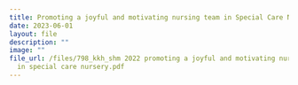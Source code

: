 ```yaml
---
title: Promoting a joyful and motivating nursing team in Special Care Nursery
date: 2023-06-01
layout: file
description: ""
image: ""
file_url: /files/798_kkh_shm 2022 promoting a joyful and motivating nursing team
  in special care nursery.pdf
---
```

